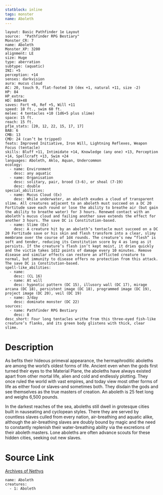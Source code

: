 ```yaml
---
statblock: inline
tags: monster
name: Aboleth
---
```

```statblock
layout: Basic Pathfinder 1e Layout
source:  "Pathfinder RPG Bestiary"
Monster_CR: 7
name: Aboleth
Monster_XP: 3200
alignment: LE
size: Huge
type: aberration
subtype: (aquatic)
INI: +5
perception: +14
senses: darkvision
aura: mucus cloud
AC: 20, touch 9, flat-footed 19 (dex +1, natural +11, size -2)
HP: 84
HP_extra: 
HD: 8d8+48
saves: Fort +8, Ref +5, Will +11
speed: 10 ft., swim 60 ft.
melee: 4 tentacles +10 (1d6+5 plus slime)
space: 15 ft.
reach: 15 ft.
pf1e_stats: [20, 12, 22, 15, 17, 17]
BAB: 6
CMB: 13
CMD: 24 (can’t be tripped)
feats: Improved Initiative, Iron Will, Lightning Reflexes, Weapon Focus (tentacle)
skills: Bluff +11, Intimidate +14, Knowledge (any one) +13, Perception +14, Spellcraft +13, Swim +24
languages: Aboleth, Aklo, Aquan, Undercommon
ecology:
  - name: Environment
    desc: any aquatic
  - name: Organisation
    desc: solitary, pair, brood (3-6), or shoal (7-19)
    desc: double
special_abilities:
  - name: Mucus Cloud (Ex)
    desc: While underwater, an aboleth exudes a cloud of transparent slime. All creatures adjacent to an aboleth must succeed on a DC 20 Fortitude save each round or lose the ability to breathe air (but gain the ability to breathe water) for 3 hours. Renewed contact with an aboleth’s mucus cloud and failing another save extends the effect for another 3 hours. The save DC is Constitution-based.
  - name: Slime (Ex)
    desc: A creature hit by an aboleth’s tentacle must succeed on a DC 20 Fortitude save or his skin and flesh transform into a clear, slimy membrane over the course of 1d4 rounds. The creature’s new “flesh” is soft and tender, reducing its Constitution score by 4 as long as it persists. If the creature’s flesh isn’t kept moist, it dries quickly and the victim takes 1d12 points of damage every 10 minutes. Remove disease and similar effects can restore an afflicted creature to normal, but immunity to disease offers no protection from this attack. The save DC is Constitution-based.
spell-like_abilities:
  - name:
    desc: (CL 16)
  - name: At will
    desc: hypnotic pattern (DC 15), illusory wall (DC 17), mirage arcana (DC 18), persistent image (DC 18), programmed image (DC 19), project image (DC 20), veil (DC 19)
  - name: 3/day
    desc: dominate monster (DC 22)
sources:
  - name: Pathfinder RPG Bestiary
    desc: 8
desc_short: Four long tentacles writhe from this three-eyed fish-like creature’s flanks, and its green body glistens with thick, clear slime.
```
# Description
As befits their hideous primeval appearance, the hermaphroditic aboleths are among the world’s oldest forms of life. Ancient even when the gods first turned their eyes to the Material Plane, the aboleths have always existed apart from other mortal life, alien and cold and endlessly plotting. They once ruled the world with vast empires, and today view most other forms of life as either food or slaves-and sometimes both. They disdain the gods and see themselves as the true masters of creation. An aboleth is 25 feet long and weighs 6,500 pounds.

In the darkest reaches of the sea, aboleths still dwell in grotesque cities built in nauseating and cyclopean styles. There they are served by countless slaves culled from every nation, air-breathing and aquatic alike, although the air-breathing slaves are doubly bound by magic and the need to constantly replenish their water-breathing ability via the excretions of their aboleth masters. Lone aboleths are often advance scouts for these hidden cities, seeking out new slaves.
# Source Link
[Archives of Nethys](https://aonprd.com/MonsterDisplay.aspx?ItemName=Aboleth)
```encounter-table
name: Aboleth
creatures:
  - 1: Aboleth
```
